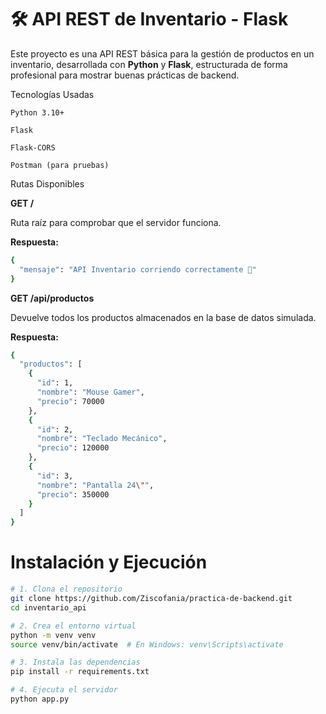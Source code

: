 # 🛠️ API REST de Inventario - Flask

Este proyecto es una API REST básica para la gestión de productos en un inventario, desarrollada con **Python** y **Flask**, estructurada de forma profesional para mostrar buenas prácticas de backend. 

Tecnologías Usadas

    Python 3.10+

    Flask

    Flask-CORS

    Postman (para pruebas)

Rutas Disponibles
 
**GET /**

Ruta raíz para comprobar que el servidor funciona.

**Respuesta:**
```bash
{
  "mensaje": "API Inventario corriendo correctamente 🛒"
}
```
**GET /api/productos**

Devuelve todos los productos almacenados en la base de datos simulada.

**Respuesta:**
```bash
{
  "productos": [
    {
      "id": 1,
      "nombre": "Mouse Gamer",
      "precio": 70000
    },
    {
      "id": 2,
      "nombre": "Teclado Mecánico",
      "precio": 120000
    },
    {
      "id": 3,
      "nombre": "Pantalla 24\"",
      "precio": 350000
    }
  ]
}
```

# Instalación y Ejecución
```bash
# 1. Clona el repositorio
git clone https://github.com/Ziscofania/practica-de-backend.git
cd inventario_api

# 2. Crea el entorno virtual
python -m venv venv
source venv/bin/activate  # En Windows: venv\Scripts\activate

# 3. Instala las dependencias
pip install -r requirements.txt

# 4. Ejecuta el servidor
python app.py
```